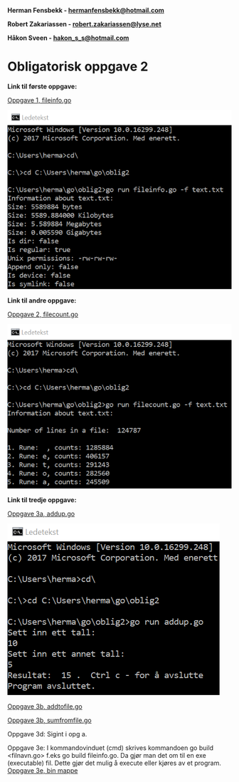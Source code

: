 **Herman Fensbekk - hermanfensbekk@hotmail.com**

**Robert Zakariassen - robert.zakariassen@lyse.net**

**Håkon Sveen - hakon_s_s@hotmail.com**

# Obligatorisk oppgave 2 #

**Link til første oppgave:**


[Oppgave 1, fileinfo.go](https://github.com/Robertz25/IT-med-gutta/blob/master/Oblig2/fileinfo.go/)

![Alt text](https://github.com/Robertz25/IT-med-gutta/blob/master/Oblig2/bilder/opg1_fileinfo.png)

**Link til andre oppgave:**


[Oppgave 2, filecount.go](https://github.com/Robertz25/IT-med-gutta/blob/master/Oblig2/filecount.go)

![Alt text](https://github.com/Robertz25/IT-med-gutta/blob/master/Oblig2/bilder/opg2_filecount.png)


**Link til tredje oppgave:**

[Oppgave 3a, addup.go](https://github.com/Robertz25/IT-med-gutta/blob/master/Oblig2/addup.go)

![Alt text](https://github.com/Robertz25/IT-med-gutta/blob/master/Oblig2/bilder/opg3_addup.png)

[Oppgave 3b, addtofile.go](https://github.com/Robertz25/IT-med-gutta/blob/master/Oblig2/addtofile.go)

[Oppgave 3b, sumfromfile.go](https://github.com/Robertz25/IT-med-gutta/blob/master/Oblig2/sumfromfile.go)

Oppgave 3d: Sigint i opg a.

Oppgave 3e: I kommandovinduet (cmd) skrives kommandoen go build <filnavn.go> f.eks go build fileinfo.go. Da gjør man det om til en exe (executable) fil. Dette gjør det mulig å execute eller kjøres av et program.
[Oppgave 3e, bin mappe](https://github.com/Robertz25/IT-med-gutta/blob/master/Oblig2/bin)
